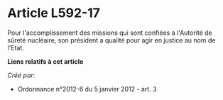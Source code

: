 # Article L592-17

Pour l'accomplissement des missions qui sont confiées à l'Autorité de sûreté nucléaire, son président a qualité pour agir en
justice au nom de l'Etat.

**Liens relatifs à cet article**

_Créé par_:

  - Ordonnance n°2012-6 du 5 janvier 2012 - art. 3
